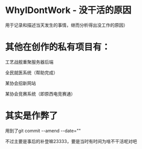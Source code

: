 # WhyIDontWork - 没干活的原因

用于记录和描述当天发生的事情，继而分析得出没工作的原因）

# 其他在创作的私有项目有：

工艺战舰重聚服务器后端

全民就医系统（帮助完成）

某协会招新网站

某协会竞赛系统（即原西电竞赛通）


# 其实是作弊了
用到了git commit --amend --date=""

不过主要是事后的补登嘛23333，要是当时有时间为啥不干活呢对吧
